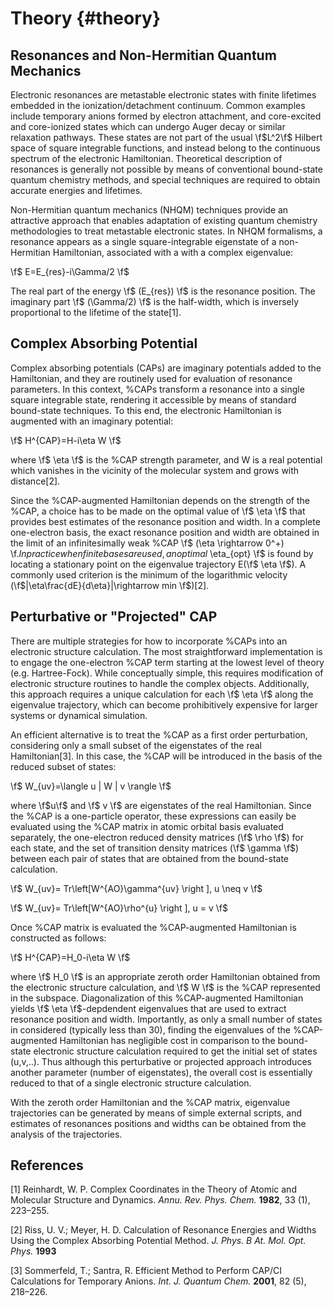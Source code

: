 Theory {#theory}
================

Resonances and Non-Hermitian Quantum Mechanics
----------------------------------------------
Electronic resonances are metastable electronic states with finite lifetimes embedded in the
ionization/detachment continuum. Common examples include temporary anions formed by
electron attachment, and core-excited and core-ionized states which can undergo Auger decay or similar 
relaxation pathways. These states are not part of the usual \f$L^2\f$ Hilbert space of
square integrable functions, and instead belong to the continuous spectrum of the electronic Hamiltonian. 
Theoretical description of resonances is generally not possible by means of conventional 
bound-state quantum chemistry methods, and special techniques are required to obtain accurate 
energies and lifetimes.

Non-Hermitian quantum mechanics (NHQM) techniques provide an attractive approach
that enables adaptation of existing quantum chemistry methodologies to treat metastable electronic
states. In NHQM formalisms, a resonance appears as a single square-integrable
eigenstate of a non-Hermitian Hamiltonian, associated with a with a complex eigenvalue: 

\f$ E=E_{res}-i\Gamma/2 \f$
 
The real part of the energy \f$ (E_{res}) \f$ is the resonance position. The imaginary part \f$ (\Gamma/2) \f$ 
is the half-width, which is inversely proportional to the lifetime of the state[1].

Complex Absorbing Potential
---------------------------
Complex absorbing potentials (CAPs) are imaginary potentials added to the Hamiltonian, and
they are routinely used for evaluation of resonance parameters. In this context, %CAPs 
transform a resonance into a single square integrable state, rendering it accessible by 
means of standard bound-state techniques. To this end, the electronic Hamiltonian is 
augmented with an imaginary potential:

\f$ H^{CAP}=H-i\eta W \f$

where \f$ \eta \f$ is the %CAP strength parameter, and W is a real potential which vanishes in the
vicinity of the molecular system and grows with distance[2].

Since the %CAP-augmented Hamiltonian depends on the strength of the %CAP, a choice
has to be made on the optimal value of \f$ \eta \f$ that provides best estimates of the resonance
position and width. In a complete one-electron basis, the exact resonance position and
width are obtained in the limit of an infinitesimally weak %CAP \f$ (\eta \rightarrow 0^+) \f$. In practice
when finite bases are used, an optimal %CAP strength \f$ \eta_{opt} \f$ is found by locating a stationary
point on the eigenvalue trajectory E(\f$ \eta \f$). A commonly used criterion is 
the minimum of the logarithmic velocity (\f$|\eta\frac{dE}{d\eta}|\rightarrow min \f$)[2].


Perturbative or "Projected" CAP
----------------------------------------
There are multiple strategies for how to incorporate %CAPs into an electronic structure calculation. 
The most straightforward implementation is to engage the one-electron %CAP term starting at the 
lowest level of theory (e.g. Hartree-Fock). While conceptually simple, this requires 
modification of electronic structure routines to handle the complex objects. 
Additionally, this approach requires a unique calculation for each \f$ \eta \f$ along the 
eigenvalue trajectory, which can become prohibitively expensive for larger systems or 
dynamical simulation. 

An efficient alternative is to treat the %CAP as a first order perturbation, considering only a 
small subset of the eigenstates of the real Hamiltonian[3]. In this case, the %CAP will be 
introduced in the basis of the reduced subset of states:

\f$ W_{uv}=\langle u | W | v \rangle \f$

where \f$u\f$ and \f$ v \f$ are eigenstates of the real Hamiltonian. Since the %CAP is a 
one-particle operator, these expressions can easily be evaluated using 
the %CAP matrix in atomic orbital basis evaluated separately, the one-electron reduced 
density matrices (\f$ \rho \f$) for each state, and the set of transition density matrices
(\f$ \gamma \f$) between each pair of states that are obtained from the bound-state 
calculation.

\f$ W_{uv}= Tr\left[W^{AO}\gamma^{uv} \right ], u \neq v \f$

\f$ W_{uv}= Tr\left[W^{AO}\rho^{u} \right ], u = v \f$
 
Once %CAP matrix is evaluated the %CAP-augmented Hamiltonian is constructed as follows:

\f$ H^{CAP}=H_0-i\eta W \f$

where \f$ H_0 \f$ is an appropriate zeroth order Hamiltonian obtained from 
the electronic structure calculation, and \f$ W \f$ is the %CAP represented in the subspace. 
Diagonalization of this %CAP-augmented Hamiltonian
yields \f$ \eta \f$-depdendent eigenvalues that are used to extract 
resonance position and width. Importantly, as only a small number of states in considered 
(typically less than 30), finding the eigenvalues of the %CAP-augmented Hamiltonian has negligible cost in 
comparison to the bound-state electronic structure calculation required to get the initial
set of states (u,v,..). Thus although this perturbative or projected approach introduces 
another parameter (number of eigenstates), the overall cost is essentially reduced to that
of a single electronic structure calculation.
 
With the zeroth order Hamiltonian and the %CAP matrix, eigenvalue trajectories can be 
generated by means of simple external scripts, and estimates of resonances positions and 
widths can be obtained from the analysis of the trajectories.

References
-----------
[1] Reinhardt, W. P. Complex Coordinates in the Theory of Atomic and Molecular Structure and Dynamics. *Annu. Rev. Phys. Chem.* **1982**, 33 (1), 223–255.

[2] Riss, U. V.; Meyer, H. D. Calculation of Resonance Energies and Widths Using the Complex Absorbing Potential Method. *J. Phys. B At. Mol. Opt. Phys.* **1993**

[3] Sommerfeld, T.; Santra, R. Efficient Method to Perform CAP/CI Calculations for Temporary Anions. *Int. J. Quantum Chem.* **2001**, 82 (5), 218–226.
